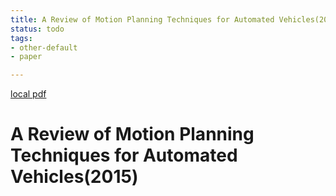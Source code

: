 ```yaml
---
title: A Review of Motion Planning Techniques for Automated Vehicles(2015)
status: todo
tags:
- other-default
- paper

---
```


[local pdf](../../../pdfs/2015-A%20Review%20of%20Motion%20Planning%20Techniques%20for%20Automated%20Vehicles.pdf)

# A Review of Motion Planning Techniques for Automated Vehicles(2015)
